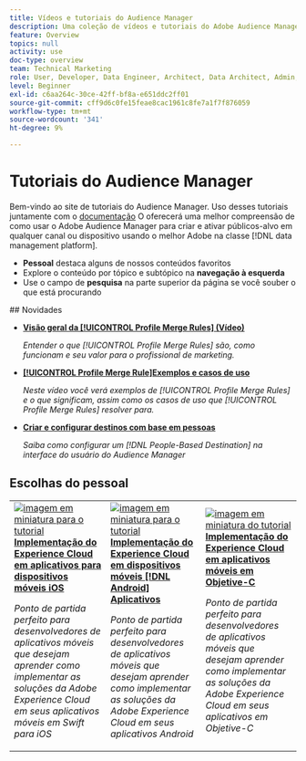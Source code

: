 ```yaml
---
title: Vídeos e tutoriais do Audience Manager
description: Uma coleção de vídeos e tutoriais do Adobe Audience Manager.
feature: Overview
topics: null
activity: use
doc-type: overview
team: Technical Marketing
role: User, Developer, Data Engineer, Architect, Data Architect, Admin, Leader
level: Beginner
exl-id: c6aa264c-30ce-42ff-bf8a-e651ddc2ff01
source-git-commit: cff9d6c0fe15feae8cac1961c8fe7a1f7f876059
workflow-type: tm+mt
source-wordcount: '341'
ht-degree: 9%

---
```


# Tutoriais do Audience Manager

Bem-vindo ao site de tutoriais do Audience Manager. Uso desses tutoriais juntamente com o [documentação](https://experienceleague.adobe.com/docs/audience-manager/user-guide/aam-home.html) O oferecerá uma melhor compreensão de como usar o Adobe Audience Manager para criar e ativar públicos-alvo em qualquer canal ou dispositivo usando o melhor Adobe na classe [!DNL data management platform].

* **Pessoal** destaca alguns de nossos conteúdos favoritos
* Explore o conteúdo por tópico e subtópico na **navegação à esquerda**
* Use o campo de **pesquisa** na parte superior da página se você souber o que está procurando

<div id="whats-new-section">
## Novidades

* **[Visão geral da [!UICONTROL Profile Merge Rules] (Vídeo)](build-and-manage-audiences/profile-merge/overview-of-profile-merge-rules.md)**

   *Entender o que [!UICONTROL Profile Merge Rules] são, como funcionam e seu valor para o profissional de marketing.*

* **[[!UICONTROL Profile Merge Rule]Exemplos e casos de uso](build-and-manage-audiences/profile-merge/profile-merge-rule-examples-and-use-cases.md)**

   *Neste vídeo você verá exemplos de [!UICONTROL Profile Merge Rules] e o que significam, assim como os casos de uso que [!UICONTROL Profile Merge Rules] resolver para.*

* **[Criar e configurar destinos com base em pessoas](data-activation/people-based-destinations/create-and-configure-people-based-destinations.md)**

   *Saiba como configurar um [!DNL People-Based Destination] na interface do usuário do Audience Manager*
</div>

<div id="recs-overview-body-1"></div>
<div id="recs-overview-body-2"></div>
<div id="recs-overview-body-3"></div>
<div id="recs-overview-body-4"></div>
<div id="recs-overview-body-5"></div>
<div id="recs-overview-body-6"></div>

<div id="staff-picks-section">

## Escolhas do pessoal

<table>
<tr>
  <td>
    <a href="https://experienceleague.adobe.com/docs/launch-learn/implementing-in-mobile-ios-swift-apps-with-launch/index.html?lang=en">
      <img alt="imagem em miniatura para o tutorial "Implementação do Experience Cloud em aplicativos móveis em Swift para iOS"" src="assets/thumb_swift.png" />
    </a>
    <div>
      <a href="https://experienceleague.adobe.com/docs/launch-learn/implementing-in-mobile-ios-swift-apps-with-launch/index.html?lang=en">
    <strong>Implementação do Experience Cloud em aplicativos para dispositivos móveis iOS</strong>
    </a>
    </div>
    <p>
    <em>Ponto de partida perfeito para desenvolvedores de aplicativos móveis que desejam aprender como implementar as soluções da Adobe Experience Cloud em seus aplicativos móveis em Swift para iOS</em>
    <p>
  </td>
  <td>
    <a href="https://experienceleague.adobe.com/docs/launch-learn/implementing-in-mobile-android-apps-with-launch/index.html?lang=en">
      <img alt="imagem em miniatura para o tutorial "Implementação do Experience Cloud em aplicativos para dispositivos móveis Android"" src="assets/thumb_android.png" />
    </a>
    <div>
      <a href="https://experienceleague.adobe.com/docs/launch-learn/implementing-in-mobile-android-apps-with-launch/index.html?lang=en">
    <strong>Implementação do Experience Cloud em dispositivos móveis [!DNL Android] Aplicativos</strong>
    </a>
    </div>
    <p>
    <em>Ponto de partida perfeito para desenvolvedores de aplicativos móveis que desejam aprender como implementar as soluções da Adobe Experience Cloud em seus aplicativos Android</em>
    <p>
  </td>
  <td>
    <a href="https://experienceleague.adobe.com/docs/launch-learn/implementing-in-mobile-ios-objective-c-apps-with-launch/index.html?lang=en">
      <img alt="imagem em miniatura do tutorial "Implementação do Experience Cloud em aplicativos móveis em Objetive-C"" src="assets/thumb_objective_c.png" />
    </a>
    <div>
      <a href="https://experienceleague.adobe.com/docs/launch-learn/implementing-in-mobile-ios-objective-c-apps-with-launch/index.html?lang=en">
    <strong>Implementação do Experience Cloud em aplicativos móveis em Objetive-C</strong>
    </a>
    </div>
    <p>
    <em>Ponto de partida perfeito para desenvolvedores de aplicativos móveis que desejam aprender como implementar as soluções da Adobe Experience Cloud em seus aplicativos em Objetive-C</em>
    <p>
  </td>
</tr>
</table>
</div>
